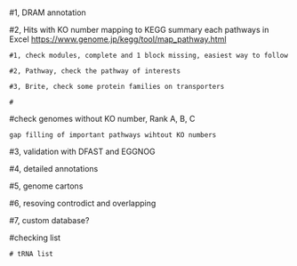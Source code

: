 #


#1, DRAM annotation


#2, Hits with KO number mapping to KEGG
summary each pathways in Excel
https://www.genome.jp/kegg/tool/map_pathway.html

```
#1, check modules, complete and 1 block missing, easiest way to follow

#2, Pathway, check the pathway of interests

#3, Brite, check some protein families on transporters

#
```


#check genomes without KO number, Rank A, B, C
```
gap filling of important pathways wihtout KO numbers

```


#3, validation with DFAST and EGGNOG

#4, detailed annotations

#5, genome cartons


#6, resoving controdict and overlapping


#7, custom database?


#checking list
```
# tRNA list

```
